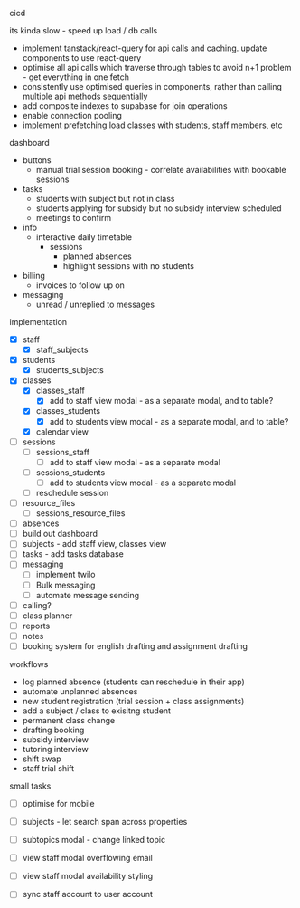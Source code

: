 cicd




its kinda slow - speed up load / db calls
- implement tanstack/react-query for api calls and caching. update components to use react-query
- optimise all api calls which traverse through tables to avoid n+1 problem - get everything in one fetch
- consistently use optimised queries in components, rather than calling multiple api methods sequentially 
- add composite indexes to supabase for join operations
- enable connection pooling
- implement prefetching
load classes with students, staff members, etc

dashboard

- buttons 
	- manual trial session booking - correlate availabilities with bookable sessions
- tasks 
	- students with subject but not in class 
	- students applying for subsidy but no subsidy interview scheduled 
	- meetings to confirm
- info
	- interactive daily timetable 
	    - sessions 
	        - planned absences 
	        - highlight sessions with no students 
- billing
	- invoices to follow up on
- messaging
	- unread / unreplied to messages



implementation
- [x] staff
    - [x] staff_subjects
- [x] students
    - [x] students_subjects
- [x] classes 
    - [x] classes_staff
        - [x] add to staff view modal - as a separate modal, and to table?
    - [x] classes_students
        - [x] add to students view modal - as a separate modal, and to table?
    - [x] calendar view 
- [ ] sessions
    - [ ] sessions_staff
        - [ ] add to staff view modal - as a separate modal 
    - [ ] sessions_students
        - [ ] add to students view modal - as a separate modal
    - [ ] reschedule session
- [ ] resource_files
    - [ ] sessions_resource_files
- [ ] absences
- [ ] build out dashboard 
- [ ] subjects - add staff view, classes view
- [ ] tasks - add tasks database
- [ ] messaging 
	- [ ] implement twilo
	- [ ] Bulk messaging
	- [ ] automate message sending
- [ ] calling?
- [ ] class planner 
- [ ] reports 
- [ ] notes
- [ ] booking system for english drafting and assignment drafting

workflows
- log planned absence (students can reschedule in their app)
- automate unplanned absences 
- new student registration (trial session + class assignments)
- add a subject / class to exisitng student
- permanent class change
- drafting booking
- subsidy interview
- tutoring interview
- shift swap
- staff trial shift

small tasks
- [ ] optimise for mobile 
- [ ] subjects - let search span across properties
- [ ] subtopics modal - change linked topic
- [ ] view staff modal overflowing email
- [ ] view staff modal availability styling
- [ ] sync staff account to user account


